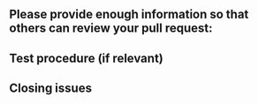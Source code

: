 ## Please provide enough information so that others can review your pull request:
<!-- You can skip this if you're fixing a typo or something meaningless. -->

## Test procedure (if relevant)
<!-- If a specific procedure is required to review your pull request, describe it. -->

## Closing issues
<!-- Put `closes #XXXX` in your comment to auto-close the issue that your PR fixes (if such). -->
